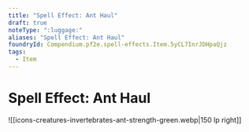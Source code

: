 ```yaml
---
title: "Spell Effect: Ant Haul"
draft: true
noteType: ":luggage:"
aliases: "Spell Effect: Ant Haul"
foundryId: Compendium.pf2e.spell-effects.Item.5yCL7InrJDHpaQjz
tags:
  - Item
---
```


# Spell Effect: Ant Haul
![[icons-creatures-invertebrates-ant-strength-green.webp|150 lp right]]
